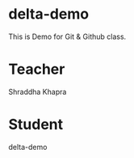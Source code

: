 # delta-demo
This is Demo for Git &amp; Github class.

# Teacher
Shraddha Khapra

# Student
delta-demo